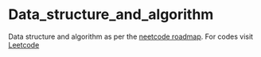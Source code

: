 # Data_structure_and_algorithm
Data structure and algorithm as per the [neetcode roadmap](https://neetcode.io/roadmap).
For codes visit [Leetcode](https://leetcode.com/zovelsanj/)
